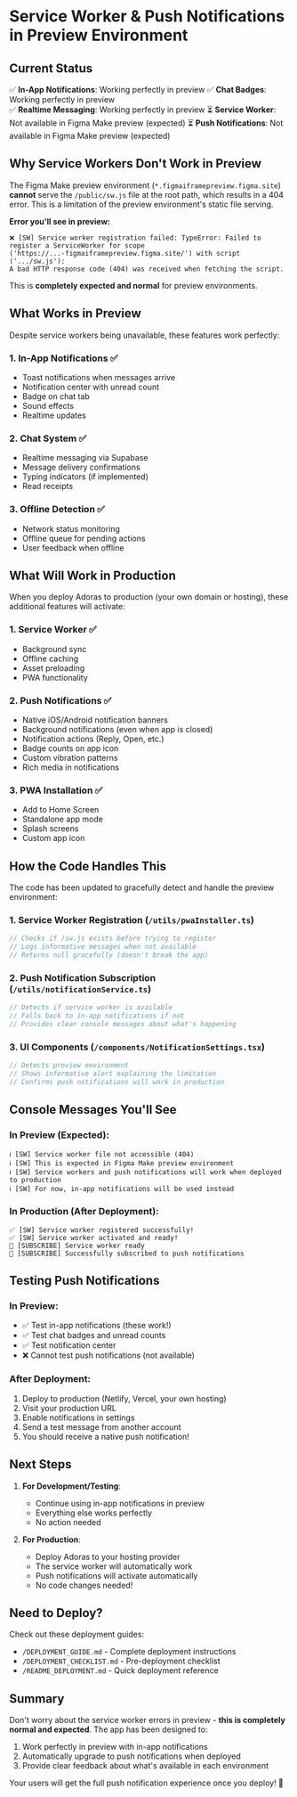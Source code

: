 # Service Worker & Push Notifications in Preview Environment

## Current Status

✅ **In-App Notifications**: Working perfectly in preview
✅ **Chat Badges**: Working perfectly in preview  
✅ **Realtime Messaging**: Working perfectly in preview
⏳ **Service Worker**: Not available in Figma Make preview (expected)
⏳ **Push Notifications**: Not available in Figma Make preview (expected)

## Why Service Workers Don't Work in Preview

The Figma Make preview environment (`*.figmaiframepreview.figma.site`) **cannot** serve the `/public/sw.js` file at the root path, which results in a 404 error. This is a limitation of the preview environment's static file serving.

**Error you'll see in preview:**
```
❌ [SW] Service worker registration failed: TypeError: Failed to register a ServiceWorker for scope 
('https://...-figmaiframepreview.figma.site/') with script ('.../sw.js'): 
A bad HTTP response code (404) was received when fetching the script.
```

This is **completely expected and normal** for preview environments.

## What Works in Preview

Despite service workers being unavailable, these features work perfectly:

### 1. **In-App Notifications** ✅
- Toast notifications when messages arrive
- Notification center with unread count
- Badge on chat tab
- Sound effects
- Realtime updates

### 2. **Chat System** ✅  
- Realtime messaging via Supabase
- Message delivery confirmations
- Typing indicators (if implemented)
- Read receipts

### 3. **Offline Detection** ✅
- Network status monitoring
- Offline queue for pending actions
- User feedback when offline

## What Will Work in Production

When you deploy Adoras to production (your own domain or hosting), these additional features will activate:

### 1. **Service Worker** ✅
- Background sync
- Offline caching
- Asset preloading
- PWA functionality

### 2. **Push Notifications** ✅
- Native iOS/Android notification banners
- Background notifications (even when app is closed)
- Notification actions (Reply, Open, etc.)
- Badge counts on app icon
- Custom vibration patterns
- Rich media in notifications

### 3. **PWA Installation** ✅
- Add to Home Screen
- Standalone app mode
- Splash screens
- Custom app icon

## How the Code Handles This

The code has been updated to gracefully detect and handle the preview environment:

### 1. **Service Worker Registration** (`/utils/pwaInstaller.ts`)
```typescript
// Checks if /sw.js exists before trying to register
// Logs informative messages when not available
// Returns null gracefully (doesn't break the app)
```

### 2. **Push Notification Subscription** (`/utils/notificationService.ts`)
```typescript
// Detects if service worker is available
// Falls back to in-app notifications if not
// Provides clear console messages about what's happening
```

### 3. **UI Components** (`/components/NotificationSettings.tsx`)
```typescript
// Detects preview environment
// Shows informative alert explaining the limitation
// Confirms push notifications will work in production
```

## Console Messages You'll See

### In Preview (Expected):
```
ℹ️ [SW] Service worker file not accessible (404)
ℹ️ [SW] This is expected in Figma Make preview environment
ℹ️ [SW] Service workers and push notifications will work when deployed to production
ℹ️ [SW] For now, in-app notifications will be used instead
```

### In Production (After Deployment):
```
✅ [SW] Service worker registered successfully!
✅ [SW] Service worker activated and ready!
📡 [SUBSCRIBE] Service worker ready
📡 [SUBSCRIBE] Successfully subscribed to push notifications
```

## Testing Push Notifications

### In Preview:
- ✅ Test in-app notifications (these work!)
- ✅ Test chat badges and unread counts
- ✅ Test notification center
- ❌ Cannot test push notifications (not available)

### After Deployment:
1. Deploy to production (Netlify, Vercel, your own hosting)
2. Visit your production URL
3. Enable notifications in settings
4. Send a test message from another account
5. You should receive a native push notification!

## Next Steps

1. **For Development/Testing**:
   - Continue using in-app notifications in preview
   - Everything else works perfectly
   - No action needed

2. **For Production**:
   - Deploy Adoras to your hosting provider
   - The service worker will automatically work
   - Push notifications will activate automatically
   - No code changes needed!

## Need to Deploy?

Check out these deployment guides:
- `/DEPLOYMENT_GUIDE.md` - Complete deployment instructions
- `/DEPLOYMENT_CHECKLIST.md` - Pre-deployment checklist
- `/README_DEPLOYMENT.md` - Quick deployment reference

## Summary

Don't worry about the service worker errors in preview - **this is completely normal and expected**. The app has been designed to:

1. Work perfectly in preview with in-app notifications
2. Automatically upgrade to push notifications when deployed
3. Provide clear feedback about what's available in each environment

Your users will get the full push notification experience once you deploy! 🎉

